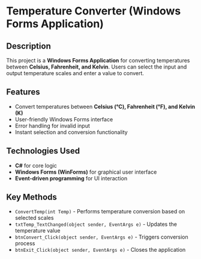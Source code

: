 # Temperature Converter (Windows Forms Application)

## Description
This project is a **Windows Forms Application** for converting temperatures between **Celsius, Fahrenheit, and Kelvin**. Users can select the input and output temperature scales and enter a value to convert.

## Features
- Convert temperatures between **Celsius (°C), Fahrenheit (°F), and Kelvin (K)**
- User-friendly Windows Forms interface
- Error handling for invalid input
- Instant selection and conversion functionality

## Technologies Used
- **C#** for core logic
- **Windows Forms (WinForms)** for graphical user interface
- **Event-driven programming** for UI interaction

## Key Methods
- `ConvertTemp(int Temp)` - Performs temperature conversion based on selected scales
- `txtTemp_TextChanged(object sender, EventArgs e)` - Updates the temperature value
- `btnConvert_Click(object sender, EventArgs e)` - Triggers conversion process
- `btnExit_Click(object sender, EventArgs e)` - Closes the application
